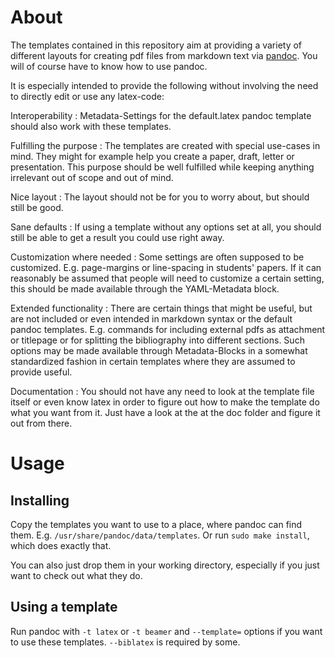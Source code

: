 # About

The templates contained in this repository aim at providing a variety
of different layouts for creating pdf files from markdown text via
[pandoc](https://github.com/jgm/pandoc).
You will of course have to know how to use pandoc.

It is especially intended to provide the following without involving
the need to directly edit or use any latex-code:

Interoperability
: Metadata-Settings for the default.latex pandoc template should also
  work with these templates.

Fulfilling the purpose
: The templates are created with special use-cases in mind. They might
  for example help you create a paper, draft, letter or presentation.
  This purpose should be well fulfilled while keeping anything
  irrelevant out of scope and out of mind.

Nice layout
: The layout should not be for you to worry about, but should still
  be good.

Sane defaults
: If using a template without any options set at all, you should still
  be able to get a result you could use right away.

Customization where needed
: Some settings are often supposed to be customized. E.g. page-margins
  or line-spacing in students' papers. If it can reasonably be assumed
  that people will need to customize a certain setting, this should be
  made available through the YAML-Metadata block.

Extended functionality
: There are certain things that might be useful, but are not included
  or even intended in markdown syntax or the default pandoc templates.
  E.g. commands for including external pdfs as attachment or titlepage
  or for splitting the bibliography into different sections. Such options
  may be made available through Metadata-Blocks in a somewhat standardized
  fashion in certain templates where they are assumed to provide useful.

Documentation
: You should not have any need to look at the template file itself or even
  know latex in order to figure out how to make the template do what you
  want from it. Just have a look at the at the doc folder and figure it out
  from there.


# Usage

## Installing

Copy the templates you want to use to a place, where pandoc can find them.
E.g. ``/usr/share/pandoc/data/templates``. Or run ``sudo make install``,
which does exactly that.

You can also just drop them in your working directory, especially if you
just want to check out what they do.

## Using a template

Run pandoc with ``-t latex`` or ``-t beamer`` and ``--template=`` options
if you want to use these templates. ``--biblatex`` is required by some.


